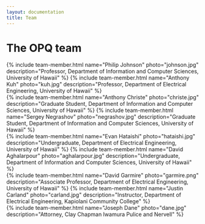 ```yaml
---
layout: documentation
title: Team
---
```


# The OPQ team

<div class="row">
{% include team-member.html name="Philip Johnson" photo="johnson.jpg" description="Professor, Department of Information and Computer Sciences, University of Hawaii"  %} 
{% include team-member.html name="Anthony Kuh" photo="kuh.jpg" description="Professor, Department of Electrical Engineering, University of Hawaii"  %}
</div>

<div class="row">
{% include team-member.html name="Anthony Christe" photo="christe.jpg" description="Graduate Student, Department of Information and Computer Sciences, University of Hawaii"  %} 
{% include team-member.html name="Sergey Negrashov" photo="negrashov.jpg" description="Graduate Student, Department of Information and Computer Sciences, University of Hawaii"  %} 
</div>

<div class="row">
{% include team-member.html name="Evan Hataishi" photo="hataishi.jpg" description="Undergraduate, Department of Electrical Engineering, University of Hawaii"  %}
{% include team-member.html name="David Aghalarpour" photo="aghalarpour.jpg" description="Undergraduate, Department of Information and Computer Sciences, University of Hawaii"  %}
</div>

<div class="row">
{% include team-member.html name="David Garmire" photo="garmire.png" description="Associate Professor, Department of Electrical Engineering, University of Hawaii"  %} 
{% include team-member.html name="Justin Carland" photo="carland.jpg" description="Instructor, Department of Electrical Engineering, Kapiolani Community College"  %}
</div>


<div class="row">
{% include team-member.html name="Joseph Dane" photo="dane.jpg" description="Attorney, Clay Chapman Iwamura Pulice and Nervell"  %}

</div>



